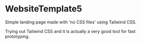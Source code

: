 # WebsiteTemplate5
Simple landing page made with 'no CSS files' using Tailwind CSS.

Trying out Tailwind CSS and it is actually a very good tool for fast prototyping.
